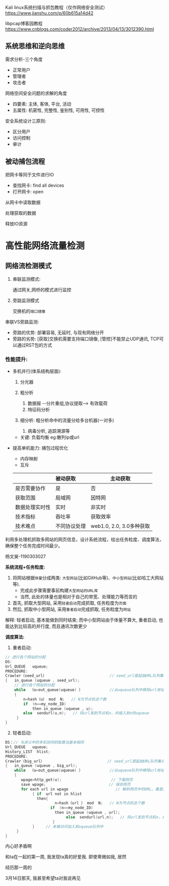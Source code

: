 Kali linux系统扫描与抓包教程（仅作网络安全测试）https://www.jianshu.com/p/60b615a14d42

libpcap博客园教程 https://www.cnblogs.com/coder2012/archive/2013/04/13/3012390.html

## 系统思维和逆向思维

需求分析-三个角度

- 正常用户
- 管理者
- 攻击者

网络空间安全问题的求解的角度

- 四要素: 主体, 客体, 平台, 活动
- 五属性: 机密性, 完整性, 鉴别性, 可用性, 可控性

安全系统设计三原则:

- 区分用户
- 访问控制
- 审计



## 被动捕包流程

把网卡等同于文件进行IO

- 查找网卡: find all devices
- 打开网卡: open

从网卡中读取数据

处理获取的数据

释放IO资源



# 高性能网络流量检测

## 网络流检测模式

1. 串联监测模式:

   通过网关,网桥的模式进行监控

2. 旁路监测模式

   交换机的`端口镜像`

串联VS旁路监测:

- 旁路的优势: 部署容易, 无延时, 与现有网络分开
- 旁路的劣势: [获取]交换机需要支持端口镜像, [管控]不能禁止UDP通讯, TCP可以通过RST包的方式

### 性能提升:

- 多机并行(体系结构层面): 

  1. 分光器

  2. 粗分析
     1. 数据报 --分片重组,协议提取--> 有效载荷
     2. 特征码分析

  3. 细分析: 粗分析命中的流量分给多台机器(一对多)
     1. 病毒分析, 追踪溯源等

  - 关键: 负载均衡 eg:散列ip或url

- 提高单机能力: 捕包过程优化

  - 内存映射
  - 互斥

  |                | **被动获取** | **主动获取**             |
  | -------------- | :----------- | ------------------------ |
  | 是否需要协作   | 是           | 否                       |
  | 获取范围       | 局域网       | 因特网                   |
  | 数据处理实时性 | 实时         | 非实时                   |
  | 技术指标       | 吞吐率       | 获取效率                 |
  | 技术难点       | 不同协议处理 | web1.0, 2.0, 3.0多种获取 |



利用多处理机抓取多网站的网页信息，设计系统流程，给出任务粒度、调度算法，确保整个任务完成时间最少。

杨文昊-1190303027

**系统流程+任务粒度:**

1. 将网站根据`体量`分成两类: `大型网站`(比如GitHub等)、`中小型网站`(比如哈工大网站等). 
   - 完成此步骤需要事前构建`大型网站的URL库`
   - 当然, 此处的体量也是相对于自己的带宽、处理能力等而言的
2. 首先, 抓取大型网站, 采用`轻者启动`完成抓取, 任务粒度为`页面`
3. 然后, 抓取中小型网站, 采用`重者启动`完成抓取, 任务粒度为`网站`

解释: 轻者启动, 基本能做到同时结束; 而中小型网站由于体量不算大, 重者启动, 也能达到比较高的并行度, 而且通讯次数更少



**调度算法:**

1. 重者启动:

```c
// 进行各个网站的分配
DS:
Url_QUEUE   uqueue;
PROCEDURE:
Crawler（seed_url）                            // seed_url是起始URL队列集合
{   in_queue (uqueue , seed_url);  
 	// 进行各个网站的分配
    while  （u=out_queue(uqueue) ）            //从uqueue队列中移除url地址
    {
        n=hash（u） mod  N;   // N为节点机总个数
        if  (n==my_node_ID)
        	then in_queue (uqueue , u); 
        else  sendurl(u,n);   // 将url发到节点机n，并插入到n的uqueue
     }
}
```

2. 轻者启动: 

```c
DS：// 与讲义中的多机协同抓取算法基本相同
Url_QUEUE   uqueue;
History_LIST  hlist;
PROCEDURE:
Crawler（big_url）                            // seed_url是起始URL队列集合
{   in_queue (uqueue , big_url);                       
    while  （u=out_queue(uqueue) ）            //从uqueue队列中移除url地址
    {
       wpage=http_get(u);                      // 下载网页
       save wpage;                            // 保存网页
       for each url in wpage                     // 解析网页中的URL，看是否被访问过
            { if  url not in hlist  
              then{
                      n=hash（url ） mod  N;   // N为节点机总个数
                    if  (n==my_node_ID)
                      then in_queue (uqueue , url); 
                           else  sendurl(url,n);   // 将url发到节点机n，并插入到n的uqueue
                     } 
            }     // 未被访问加入到uqueue队列中
     }
}
```

内心好矛盾啊

和ta在一起的第一周, 我发现ta真的好爱我. 即使卑微如我, 居然

经历那一周的

3月14日那天, 我甚至希望ta对我说再见
